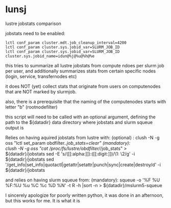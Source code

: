 # lunsj
lustre jobstats comparison

jobstats need to be enabled:
```
lctl conf_param cluster.mdt.job_cleanup_interval=4200
lctl conf_param cluster.sys.jobid_var=SLURM_JOB_ID
lctl conf_param cluster.sys.jobid_var=SLURM_JOB_ID cluster.sys.jobid_name=idun@%j@%u@%h@%e
```
this tries to summarize all lustre jobstats from compute ndoes per slurm job per user, and additionally summarizes stats from certain specific nodes (login, service, transfernodes etc)

it does NOT (yet) collect stats that originate from users on computenodes that are NOT marked by slurmjob.

also, there is a prerequisite that the naming of the computenodes starts with letter "b" (rootnodefilter)



  this script will need to be called with an optional argument, defining the path to the ${datadir} data directory where jobstats and slurm squeue output is

  Relies on having aquired jobstats from lustre with:
  (optional) : 
    clush -N -g oss "lctl set_param obdfilter.*.job_stats=clear"
  (mandatory):     
    clush -N -g oss "cat /proc/fs/lustre/obdfilter/*/job_stats" > ${datadir}/jobstats
    sed -E 's/([[:alpha:]]):([[:digit:]])/\1: \2/g' -i ${datadir}/jobstats
    sed '/get_info\|set_info\|quotactl\|getattr\|setattr\|punch\|sync\|create\|destroy/d' -i ${datadir}/jobstats 

  and relies on having slurm squeue from:
  (mandatory): 
    squeue -o '%F  %U %F:%U %u %C %c %D  %N' -t R -h |sort -n > ${datadir}/mslurm5-squeue

  I sincerely apologize for poorly written python, it was done in an afternoon,  but this works for me. It is what it is
